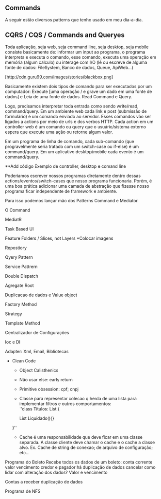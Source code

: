 ## Commands

A seguir estão diversos patterns que tenho usado em meu dia-a-dia.


## CQRS / CQS / Commands and Queryes

Toda aplicação, seja web, seja command line, seja desktop, seja mobile consiste basicamente de: informar um input ao programa, o programa interpreta e executa o comando, esse comando, executa uma operação em memória (algum calculo)  ou interage com I/O (lê ou escreve de alguma fonte de dados: FileSystem, Banco de dados, Queue, ApiWeb...)

[http://cdn.guru99.com/images/stories/blackbox.png]

Basicamente existem dois tipos de comando para ser executados por um computador: Execute [uma operação / e grave um dado em uma fonte de dados] e Leia de uma fonte de dados. Read Command e Query.

Logo, precisamos interpretar toda entrada como sendo write/read, command/query. Em um ambiente web cada link e post (submissão de formulário) é um comando enviado ao servidor. Esses comandos vão ser ligados a actions por meio de urls e dos verbos HTTP. Cada action em um controller web é um comando ou query que o usuário/sistema externo espera que execute uma ação ou retorne algum valor.

Em um programa de linha de comando, cada sub-comando (que progravelmente seria tratado com um switch-case ou if-else) é um command/query. Em um aplicativo desktop/mobile cada evento é um command/query.

**Add código Exemplo de controller, desktop e comand line

Poderiamos escrever nossos programas diretamente dentro dessas actions/eventos/switch-cases que nosso programa funcionaria. Porém, é uma boa prática adicionar uma camada de abstração que fizesse nosso programa ficar independente de framework e ambiente.

Para isso podemos lançar mão dos Patterns Command e Mediator.

O Command

MediatR

Task Based UI

Feature Folders / Slices, not Layers
*Colocar imagens

Repostiory

Qyery Pattern

Service Pattrern

Double Dispatch

Agregate Root

Duplicacao de dados e Value object

Factory Method

Strategy

Template Method

Centralizador de Configurações

Ioc e DI



Adapter: Xml, Email, Bibliotecas

- Clean Code
  - Object Calisthenics
  - Não usar else: early return
  - Primitive obsession: cpf; cnpj
  - Classe para representar colecao q herda de uma lista para implementar filtros e outros comportamentos:  
  ''class Titulos: List<Titulo>
  {
  
    List<Titulo> Liquidado(){}
  
  }''
  - Cache é uma responsabilidade que deve ficar em uma classe separada. A classe cliente deve chamar o cache e o cache a classe alvo. Ex. Cache de string de conexao; de arquivo de configuração; etc...





Programa do Boleto
Recebe todos os dados de um boleto:
conta corrente
valor
vencimento
credor e pagador
há duplicação de dados
cancelar
como lidar com alteração dos dados? Valor e vencimento


Contas a receber
duplicação de dados


Programa de NFS


